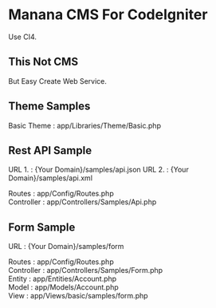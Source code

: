 # Manana CMS For CodeIgniter
Use CI4.

## This Not CMS
But Easy Create Web Service.

## Theme Samples
Basic Theme : app/Libraries/Theme/Basic.php

## Rest API Sample
URL 1. : {Your Domain}/samples/api.json
URL 2. : {Your Domain}/samples/api.xml

Routes : app/Config/Routes.php  
Controller : app/Controllers/Samples/Api.php

## Form Sample
URL : {Your Domain}/samples/form

Routes : app/Config/Routes.php  
Controller : app/Controllers/Samples/Form.php  
Entity : app/Entities/Account.php  
Model : app/Models/Account.php  
View : app/Views/basic/samples/form.php
